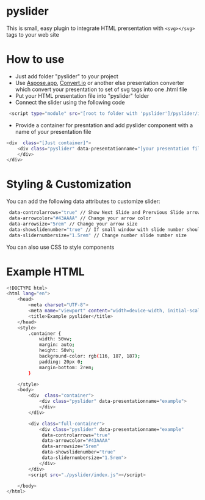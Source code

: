 # pyslider
This is small, easy plugin to integrate HTML prersentation with ```<svg></svg>``` tags to your web site

# How to use
- Just add folder "pyslider" to your project
- Use [Aspose.app], [Convert.io] or another else presentation converter which convert  your presentation to set of svg tags into one .html file
- Put your HTML presentation file into "pyslider" folder
- Connect the slider using the following code
```sh
 <script type="module" src="[root to folder with 'pyslider']/pyslider/index.js"></script>
```
- Provide a container for presntation and add pyslider component with a name of your presentation file
```sh
<div  class="[Just container]">
    <div class="pyslider" data-presentationname="[your presentation file name]">
    </div>
</div>
```

# Styling & Customization
You can add the following data attributes to customize slider:
```sh
 data-controlarrows="true" // Show Next Slide and Prervious Slide arrows
 data-arrowcolor="#43AAAA" // Change your arrow color
 data-arrowsize="5rem" // Change your arrow size
 data-showslidenumber="true" // If small window with slide number should display
 data-slidernumbersize="1.5rem" // Change number slide number size
```
You can also use CSS to style components



# Example HTML
```sh
<!DOCTYPE html>
<html lang="en">
    <head>
        <meta charset="UTF-8">
        <meta name="viewport" content="width=device-width, initial-scale=1.0">
        <title>Example pyslider</title>
    </head>
    <style>
        .container {
            width: 50vw;
            margin: auto;
            height: 50vh;
            background-color: rgb(116, 187, 187);
            padding: 20px 0;
            margin-bottom: 2rem;
        }

    </style>
    <body>
        <div  class="container">
            <div class="pyslider" data-presentationname="example">
            </div>
        </div>

        <div class="full-container">
            <div class="pyslider" data-presentationname="example"
             data-controlarrows="true"
             data-arrowcolor="#43AAAA"
             data-arrowsize="5rem"
             data-showslidenumber="true"
             data-slidernumbersize="1.5rem">
            </div>
        </div>
        <script src="./pyslider/index.js"></script>

    </body>
</html>

```

[Aspose.app]: <https://products.aspose.app/slides/conversion/pptx-to-html>
[Convert.io]: <https://convertio.co/ppt-html/>
